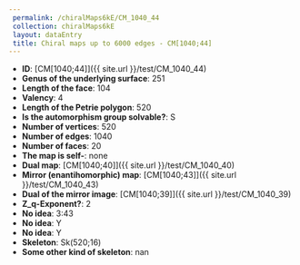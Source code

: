 ```yaml
--- 
 permalink: /chiralMaps6kE/CM_1040_44 
 collection: chiralMaps6kE
 layout: dataEntry
 title: Chiral maps up to 6000 edges - CM[1040;44]
---
```


- **ID**: [CM[1040;44]]({{ site.url }}/test/CM_1040_44)
- **Genus of the underlying surface**: 251
- **Length of the face**: 104
- **Valency**: 4
- **Length of the Petrie polygon**: 520
- **Is the automorphism group solvable?**: S
- **Number of vertices**: 520
- **Number of edges**: 1040
- **Number of faces**: 20
- **The map is self-**: none
- **Dual map**: [CM[1040;40]]({{ site.url }}/test/CM_1040_40)
- **Mirror (enantihomorphic) map**: [CM[1040;43]]({{ site.url }}/test/CM_1040_43)
- **Dual of the mirror image**: [CM[1040;39]]({{ site.url }}/test/CM_1040_39)
- **Z_q-Exponent?**: 2
- **No idea**:  3:43
- **No idea**: Y
- **No idea**: Y
- **Skeleton**: Sk(520;16)
- **Some other kind of skeleton**: nan

